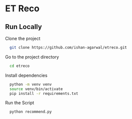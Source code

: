 
# ET Reco





## Run Locally

Clone the project

```bash
  git clone https://github.com/ishan-agarwal/etreco.git
```

Go to the project directory

```bash
  cd etreco
```

Install dependencies

```bash
  python -m venv venv
  source venv/bin/activate
  pip install -r requirements.txt
```

Run the Script

```bash
  python recommend.py
```


